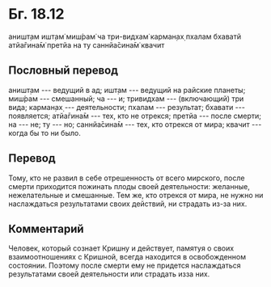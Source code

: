 # Бг. 18.12

аништ̣ам ишт̣ам̇ миш́рам̇ ча три-видхам̇ карман̣ах̣ пхалам бхаватй атйа̄гина̄м̇
претйа на ту саннйа̄сина̄м̇ квачит

## Пословный перевод

аништ̣ам --- ведущий в ад; ишт̣ам --- ведущий на райские планеты; миш́рам
--- смешанный; ча --- и; тривидхам --- (включающий) три вида; карман̣ах̣
--- деятельности; пхалам --- результат; бхавати --- появляется;
атйа̄гина̄м --- тех, кто не отрекся; претйа --- после смерти; на --- не;
ту --- но; саннйа̄сина̄м --- тех, кто отрекся от мира; квачит --- когда бы
то ни было.

## Перевод

Тому, кто не развил в себе отрешенность от всего мирского, после смерти
приходится пожинать плоды своей деятельности: желанные, нежелательные и
смешанные. Тем же, кто отрекся от мира, не нужно ни наслаждаться
результатами своих действий, ни страдать из-за них.

## Комментарий

Человек, который сознает Кришну и действует, памятуя о своих
взаимоотношениях с Кришной, всегда находится в освобожденном состоянии.
Поэтому после смерти ему не придется наслаждаться результатами своей
деятельности или страдать изза них.
